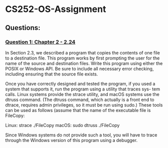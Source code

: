 # CS252-OS-Assignment

## Questions:

### [Question 1: Chapter 2 - 2.24](https://github.com/VincentPaulV/CS252-OS-Assignment/tree/main/Q2-4.22)

In Section 2.3, we described a program that copies the contents of one file to a destination file. This program works by first prompting the user for the name of the source and destination files. Write this program using either the POSIX or Windows API. Be sure to include all necessary error checking, including ensuring that the source file exists.

Once you have correctly designed and tested the program, if you used a system that supports it, run the program using a utility that traces sys- tem calls. Linux systems provide the strace utility, and macOS systems use the dtruss command. (The dtruss command, which actually is a front end to dtrace, requires admin privileges, so it must be run using sudo.) These tools can be used as follows (assume that the name of the executable file is FileCopy:

Linux:  strace ./FileCopy
macOS:  sudo dtruss ./FileCopy
              
Since Windows systems do not provide such a tool, you will have to trace through the Windows version of this program using a debugger.


